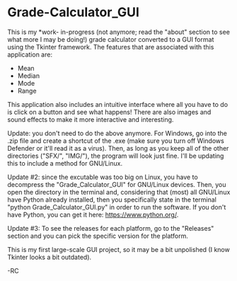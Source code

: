 # Grade-Calculator_GUI
This is my *work- in-progress (not anymore; read the "about" section to see what more I may be doing!) grade calculator converted to a GUI format using the Tkinter framework. The features that are associated with this application are:
- Mean
- Median
- Mode
- Range

This application also includes an intuitive interface where all you have to do is click on a button and see what happens!  There are also images and sound effects to make it more interactive and interesting.

Update: you don't need to do the above anymore.  For Windows, go into the .zip file and create a shortcut of the .exe (make sure you turn off Windows Defender or it'll read it as a virus).  Then, as long as you keep all of the other directories ("SFX/", "IMG/"), the program will look just fine.  I'll be updating this to include a method for GNU/Linux.

Update #2: since the excutable was too big on Linux, you have to decompress the "Grade_Calculator_GUI" for GNU/Linux devices.  Then, you open the directory in the terminal and, considering that (most) all GNU/Linux have Python already installed, then you specifically state in the terminal "python Grade_Calculator_GUI.py" in order to run the software.  If you don't have Python, you can get it here: https://www.python.org/.  

Update #3: To see the releases for each platform, go to the "Releases" section and you can pick the specific version for the platform.

This is my first large-scale GUI project, so it may be a bit unpolished (I know Tkinter looks a bit outdated).

-RC
